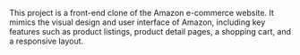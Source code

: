 This project is a front-end clone of the Amazon e-commerce website. It mimics the visual design and user interface of Amazon, including key features such as product listings, product detail pages, a shopping cart, and a responsive layout.
